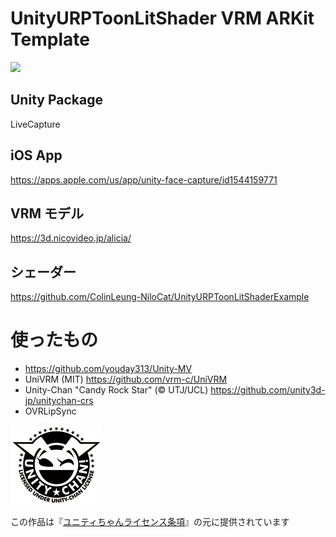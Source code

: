 # UnityURPToonLitShader VRM ARKit Template

<a href="https://ibkr.com/referral/zhenwei375"><img src="https://github.com/aizwellenstan/UnityURPToonLitShaderVRMArKitTemplate/blob/master/Preview.gif" width="400"/></a>

## Unity Package
LiveCapture

## iOS App
https://apps.apple.com/us/app/unity-face-capture/id1544159771

## VRM モデル
https://3d.nicovideo.jp/alicia/

## シェーダー
https://github.com/ColinLeung-NiloCat/UnityURPToonLitShaderExample

# 使ったもの
- https://github.com/youday313/Unity-MV
- UniVRM (MIT) https://github.com/vrm-c/UniVRM
- Unity-Chan "Candy Rock Star" (© UTJ/UCL) https://github.com/unity3d-jp/unitychan-crs
- OVRLipSync

<img src="UCL2.0/License Logo/Others/png/Light_Frame.png" alt="UCL2.0">

この作品は『[ユニティちゃんライセンス条項](http://unity-chan.com/contents/license_jp/)』の元に提供されています
